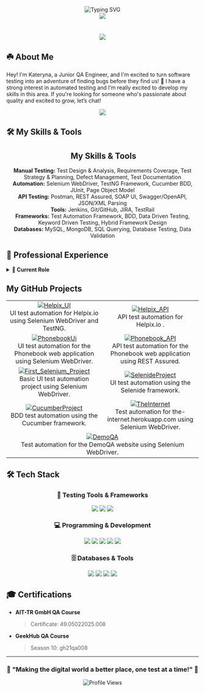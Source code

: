 <div align="center">
  <!-- Animated Title Section -->
  <div align="center">
    <img src="https://readme-typing-svg.herokuapp.com?font=Fira+Code&size=32&duration=3000&pause=1000&color=7951B3&width=600&lines=Hi+there!+I'm+Kateryna+Komarova+%F0%9F%91%8B;Quality+Assurance+Engineer;Always+Learning+%26+Growing" alt="Typing SVG" />
  </div>
  
  <!-- Fancy Divider -->
  <img src="https://user-images.githubusercontent.com/73097560/115834477-dbab4500-a447-11eb-908a-139a6edaec5c.gif">

  # 

  <!-- Social Links -->
  <a href="https://www.linkedin.com/in/%D0%B5%D0%BA%D0%B0%D1%82%D0%B5%D1%80%D0%B8%D0%BD%D0%B0-%D0%BA%D0%BE%D0%BC%D0%B0%D1%80%D0%BE%D0%B2%D0%B0-584aab210/">
    <img src="https://img.shields.io/badge/LinkedIn-0077B5?style=for-the-badge&logo=linkedin&logoColor=white"/>
  </a>
</div>

## ☘️ About Me
Hey! I'm Kateryna, a Junior QA Engineer, and I'm excited to turn software testing into an adventure of finding bugs before they find us! 🐞
I have a strong interest in automated testing and I’m really excited to develop my skills in this area.
If you're looking for someone who's passionate about quality and excited to grow, let’s chat!

<div align="center">
  <a href="https://drive.google.com/file/d/1cc7Oh1uF4OyUaQGx0R22tYg_DvZ4NW_b/view?usp=sharing">
    <img src="https://img.shields.io/badge/View%20My%20Resume-4285F4?style=for-the-badge&logo=google-drive&logoColor=white"/>
  </a>
</div>

## 🛠 My Skills & Tools
<div align="center">
  <h2>️ My Skills & Tools</h2>
  <p>
    <strong>Manual Testing:</strong> Test Design & Analysis, Requirements Coverage, Test Strategy & Planning, Defect Management, Test Documentation<br>
    <strong>Automation:</strong> Selenium WebDriver, TestNG Framework, Cucumber BDD, JUnit, Page Object Model<br>
    <strong>API Testing:</strong> Postman, REST Assured, SOAP UI, Swagger/OpenAPI, JSON/XML Parsing<br>
    <strong>Tools:</strong> Jenkins, Git/GitHub, JIRA, TestRail<br>
    <strong>Frameworks:</strong> Test Automation Framework, BDD, Data Driven Testing, Keyword Driven Testing, Hybrid Framework Design<br>
    <strong>Databases:</strong> MySQL, MongoDB, SQL Querying, Database Testing, Data Validation
  </p>
</div>

## 🎯 Professional Experience
<details>
<summary><b>🔄 Current Role</b></summary>

### AIT-TR GmbH, Berlin (2024 – Present)
**QA Intern / Junior QA Engineer**
Working on **Helpix.io** project, where I:
- 🔍 Design and execute test cases
- 🛠 Develop automation scripts with Selenium
- 🌐 Perform API testing using Postman
- 🔄 Implement CI/CD with Jenkins
- 📊 Manage projects in Asana
</details>

## My GitHub Projects

<div align="center">
  <table style="width:100%">
    <tr>
      <td align="center">
        <a href="https://github.com/Kateryna-Komarova/Helpix_UI">
          <img src="https://img.shields.io/badge/Helpix_UI-Selenium%20WebDriver%2C%20TestNG-blue" alt="Helpix_UI"/>
        </a><br>
        UI test automation for Helpix.io using Selenium WebDriver and TestNG.
      </td>
      <td align="center">
        <a href="https://github.com/Kateryna-Komarova/Helpix_API">
          <img src="https://img.shields.io/badge/Helpix_API-СI/CD%20-green" alt="Helpix_API"/>
        </a><br>
        API test automation for Helpix.io .
      </td>
    </tr>
    <tr>
      <td align="center">
        <a href="https://github.com/Kateryna-Komarova/PhonebookUi">
          <img src="https://img.shields.io/badge/PhonebookUi-Selenium%20WebDriver-blue" alt="PhonebookUi"/>
        </a><br>
        UI test automation for the Phonebook web application using Selenium WebDriver.
      </td>
      <td align="center">
        <a href="https://github.com/Kateryna-Komarova/Phonebook_API">
          <img src="https://img.shields.io/badge/Phonebook_API-REST%20Assured-green" alt="Phonebook_API"/>
        </a><br>
        API test automation for the Phonebook web application using REST Assured.
      </td>
    </tr>
    <tr>
      <td align="center">
        <a href="https://github.com/Kateryna-Komarova/First_Selenium_Project">
          <img src="https://img.shields.io/badge/First_Selenium_Project-Selenium%20WebDriver-blue" alt="First_Selenium_Project"/>
        </a><br>
        Basic UI test automation project using Selenium WebDriver.
      </td>
      <td align="center">
        <a href="https://github.com/Kateryna-Komarova/SelenideProject">
          <img src="https://img.shields.io/badge/SelenideProject-Selenide-blue" alt="SelenideProject"/>
        </a><br>
        UI test automation using the Selenide framework.
      </td>
    </tr>
    <tr>
      <td align="center">
        <a href="https://github.com/Kateryna-Komarova/CucumberProject">
          <img src="https://img.shields.io/badge/CucumberProject-Cucumber%2C%20BDD-green" alt="CucumberProject"/>
        </a><br>
        BDD test automation using the Cucumber framework.
      </td>
      <td align="center">
        <a href="https://github.com/Kateryna-Komarova/TheInternet">
          <img src="https://img.shields.io/badge/TheInternet-Selenium%20WebDriver-blue" alt="TheInternet"/>
        </a><br>
        Test automation for the-internet.herokuapp.com using Selenium WebDriver.
      </td>
    </tr>
    <tr>
      <td align="center" colspan="2">
        <a href="https://github.com/Kateryna-Komarova/DemoQA">
          <img src="https://img.shields.io/badge/DemoQA-Selenium%20WebDriver-blue" alt="DemoQA"/>
        </a><br>
        Test automation for the DemoQA website using Selenium WebDriver.
      </td>
    </tr>
  </table>
</div>

## 🛠 Tech Stack
<div align="center">

### 🔧 Testing Tools & Frameworks
<p>
  <img src="https://img.shields.io/badge/-Selenium-43B02A?style=for-the-badge&logo=selenium&logoColor=white"/>
  <img src="https://img.shields.io/badge/-Postman-FF6C37?style=for-the-badge&logo=postman&logoColor=white"/>
  <img src="https://img.shields.io/badge/-Jenkins-D24939?style=for-the-badge&logo=jenkins&logoColor=white"/>

</p>

### 💻 Programming & Development
<p>
  <img src="https://img.shields.io/badge/-Java-007396?style=for-the-badge&logo=java&logoColor=white"/>
  <img src="https://img.shields.io/badge/-HTML5-E34F26?style=for-the-badge&logo=html5&logoColor=white"/>
  <img src="https://img.shields.io/badge/-CSS3-1572B6?style=for-the-badge&logo=css3&logoColor=white"/>
  <img src="https://img.shields.io/badge/-JavaScript-F7DF1E?style=for-the-badge&logo=javascript&logoColor=black"/>
  <img src="https://img.shields.io/badge/-Git-F05032?style=for-the-badge&logo=git&logoColor=white"/>
</p>

### 🗄️ Databases & Tools
<p>
  <img src="https://img.shields.io/badge/-MySQL-4479A1?style=for-the-badge&logo=mysql&logoColor=white"/>
  <img src="https://img.shields.io/badge/-MongoDB-47A248?style=for-the-badge&logo=mongodb&logoColor=white"/>
  <img src="https://img.shields.io/badge/-GitHub-181717?style=for-the-badge&logo=github&logoColor=white"/>
  <img src="https://img.shields.io/badge/-IntelliJ_IDEA-000000?style=for-the-badge&logo=intellij-idea&logoColor=white"/>
</p>
</div>

## 🎓 Certifications
- **AIT-TR GmbH QA Course**
  > Certificate: 49.05022025.008
- **GeekHub QA Course**
  > Season 10: gh21qa008

<div align="center">


---
### 🚀 "Making the digital world a better place, one test at a time!" 🚀

![Profile Views](https://komarev.com/ghpvc/?username=Kateryna-Komarova&color=brightgreen&style=flat-square)
</div>
<!---
Kateryna-Komarova/Kateryna-Komarova is a ✨ special ✨ repository because its `README.md` (this file) appears on your GitHub profile.
You can click the Preview link to take a look at your changes.
--->
